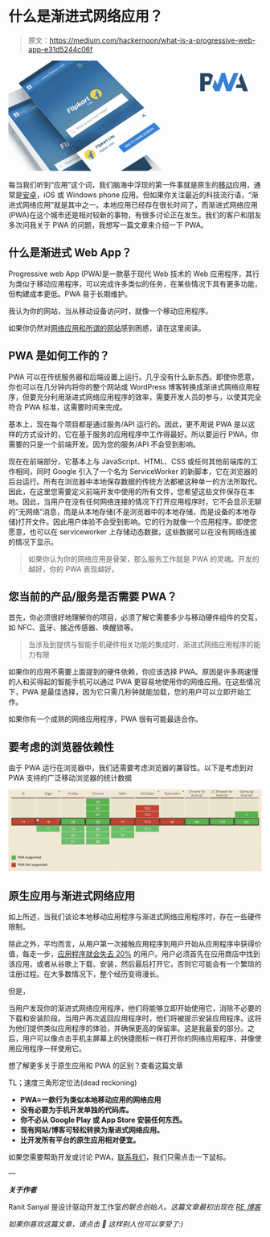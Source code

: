 # 什么是渐进式网络应用？

> 原文：<https://medium.com/hackernoon/what-is-a-progressive-web-app-e31d5244c06f>

![](img/b06273cde825b36d72937c0cbcb3fb0c.png)

每当我们听到“应用”这个词，我们脑海中浮现的第一件事就是原生的[移动](https://hackernoon.com/tagged/mobile)应用，通常是[安卓](https://hackernoon.com/tagged/android)，iOS 或 Windows phone 应用。但如果你关注最近的科技流行语，“渐进式网络应用”就是其中之一。本地应用已经存在很长时间了，而渐进式网络应用(PWA)在这个城市还是相对较新的事物，有很多讨论正在发生。我们的客户和朋友多次问我关于 PWA 的问题，我想写一篇文章来介绍一下 PWA。

## 什么是渐进式 Web App？

Progressive web App (PWA)是一款基于现代 Web 技术的 Web 应用程序，其行为类似于移动应用程序，可以完成许多类似的任务，在某些情况下具有更多功能，但构建成本更低。PWA 易于长期维护。

我认为你的网站，当从移动设备访问时，就像一个移动应用程序。

如果你仍然对[网络应用和所谓的网站](http://www.redelegant.com/blog/difference-between-website-web-application/)感到困惑，请在这里阅读。

## PWA 是如何工作的？

PWA 可以在传统服务器和后端设置上运行。几乎没有什么新东西。即使你愿意，你也可以在几分钟内将你的整个网站或 WordPress 博客转换成渐进式网络应用程序，但要充分利用渐进式网络应用程序的效率，需要开发人员的参与，以使其完全符合 PWA 标准，这需要时间来完成。

基本上，现在每个项目都是通过服务/API 运行的。因此，更不用说 PWA 是以这样的方式设计的，它在基于服务的应用程序中工作得最好。所以要运行 PWA，你需要的只是一个前端开发。因为您的服务/API 不会受到影响。

现在在前端部分，它基本上与 JavaScript、HTML、CSS 或任何其他前端库的工作相同，同时 Google 引入了一个名为 ServiceWorker 的新脚本，它在浏览器的后台运行。所有在浏览器中本地保存数据的传统方法都被这种单一的方法所取代。因此，在这里您需要定义前端开发中使用的所有文件，您希望这些文件保存在本地。因此，当用户在没有任何网络连接的情况下打开应用程序时，它不会显示无聊的“无网络”消息，而是从本地存储(不是浏览器中的本地存储，而是设备的本地存储)打开文件。因此用户体验不会受到影响。它的行为就像一个应用程序。即使您愿意，也可以在 serviceworker 上存储动态数据，这些数据可以在没有网络连接的情况下显示。

> 如果你认为你的网络应用是骨架，那么服务工作就是 PWA 的灵魂。开发的越好，你的 PWA 表现越好。

## 您当前的产品/服务是否需要 PWA？

首先，你必须很好地理解你的项目，必须了解它需要多少与移动硬件组件的交互，如 NFC、蓝牙、接近传感器、唤醒锁等。

> 当涉及到提供与智能手机硬件相关功能的集成时，渐进式网络应用程序的能力有限

如果你的应用不需要上面提到的硬件依赖，你应该选择 PWA。原因是许多网速慢的人和买得起的智能手机可以通过 PWA 更容易地使用你的网络应用。在这些情况下，PWA 是最佳选择，因为它只需几秒钟就能加载，您的用户可以立即开始工作。

如果你有一个成熟的网络应用程序，PWA 很有可能最适合你。

## 要考虑的浏览器依赖性

由于 PWA 运行在浏览器中，我们还需要考虑浏览器的兼容性。以下是考虑到对 PWA 支持的广泛移动浏览器的统计数据

![](img/a6ff0525b3039aedd5751d9f34aadafc.png)

## 原生应用与渐进式网络应用

如上所述，当我们谈论本地移动应用程序与渐进式网络应用程序时，存在一些硬件限制。

除此之外，平均而言，从用户第一次接触应用程序到用户开始从应用程序中获得价值，每走一步，[应用程序就会失去 20%](http://blog.gaborcselle.com/2012/10/every-step-costs-you-20-of-users.html) 的用户。用户必须首先在应用商店中找到该应用，或者从谷歌上下载、安装，然后最后打开它，否则它可能会有一个繁琐的注册过程。在大多数情况下，整个经历变得漫长。

但是，

当用户发现你的渐进式网络应用程序，他们将能够立即开始使用它，消除不必要的下载和安装阶段。当用户再次返回应用程序时，他们将被提示安装应用程序。这将为他们提供类似应用程序的体验，并确保更高的保留率。这是我最爱的部分。之后，用户可以像点击手机主屏幕上的快捷图标一样打开你的网络应用程序，并像使用应用程序一样使用它。

想了解更多关于原生应用和 PWA 的区别？查看这篇文章

TL；速度三角形定位法(dead reckoning)

*   **PWA=一款行为类似本地移动应用的网络应用**
*   **没有必要为手机开发单独的代码库。**
*   **你不必从 Google Play 或 App Store 安装任何东西。**
*   **现有网站/博客可轻松转换为渐进式网络应用。**
*   **比开发所有平台的原生应用相对便宜。**

如果您需要帮助开发或讨论 PWA，[联系我们](https://www.redelegant.com/start/)，我们只需点击一下鼠标。

—

***关于作者***

Ranit Sanyal 是设计驱动开发工作室[](https://www.redelegant.com)**的联合创始人。这篇文章最初出现在* [*RE 博客*](https://www.redelegant.com/blog/what-is-progressive-web-app/)*

**如果你喜欢这篇文章，请点击* **💚** *这样别人也可以享受了:)**